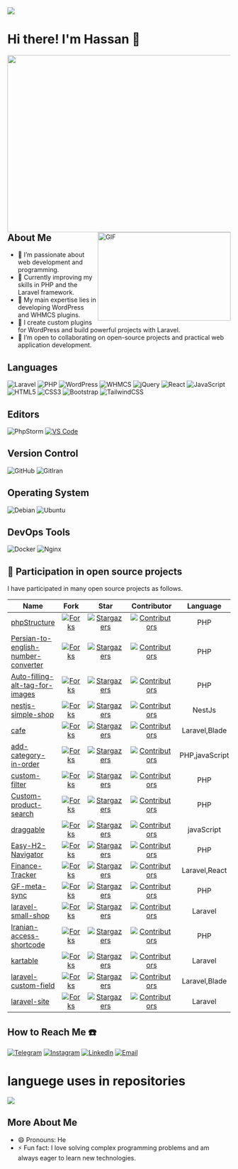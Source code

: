 <img src="https://github.com/user-attachments/assets/3c904759-8928-414f-9c9f-e66f49dbb86b">

# Hi there! I'm Hassan 👋
<!--  
<img style="width: 20%;height: 20%;"
src="https://github.com/user-attachments/assets/8683e85d-c20b-4ae4-8b5e-73c71b5fdb14">
-->

<img align="left" style="width: 600px;height: 400px;"
src="https://github.com/user-attachments/assets/5a5ff8ce-011f-4bcf-83a1-67aa5a7c4a2a">

<img align="right" alt="GIF" src="https://private-user-images.githubusercontent.com/128932029/411304270-02035970-57f2-402c-ad8f-4ef48ed72524.png?jwt=eyJhbGciOiJIUzI1NiIsInR5cCI6IkpXVCJ9.eyJpc3MiOiJnaXRodWIuY29tIiwiYXVkIjoicmF3LmdpdGh1YnVzZXJjb250ZW50LmNvbSIsImtleSI6ImtleTUiLCJleHAiOjE3MzkwOTY4NzEsIm5iZiI6MTczOTA5NjU3MSwicGF0aCI6Ii8xMjg5MzIwMjkvNDExMzA0MjcwLTAyMDM1OTcwLTU3ZjItNDAyYy1hZDhmLTRlZjQ4ZWQ3MjUyNC5wbmc_WC1BbXotQWxnb3JpdGhtPUFXUzQtSE1BQy1TSEEyNTYmWC1BbXotQ3JlZGVudGlhbD1BS0lBVkNPRFlMU0E1M1BRSzRaQSUyRjIwMjUwMjA5JTJGdXMtZWFzdC0xJTJGczMlMkZhd3M0X3JlcXVlc3QmWC1BbXotRGF0ZT0yMDI1MDIwOVQxMDIyNTFaJlgtQW16LUV4cGlyZXM9MzAwJlgtQW16LVNpZ25hdHVyZT0yYjVhMmUzZTgyMjIyZTQ1YjE3OTgyYzY2OTBmMWU3NTU5NDEwNGRjMGNmOWIzNjM0ZTNiY2MxNTA2ZTFkMDcyJlgtQW16LVNpZ25lZEhlYWRlcnM9aG9zdCJ9.JzR1cgSLTo3Ziopgj1GNYwQLIMI885Ga-oZeotQQ-UM" style="width: 300px; ;height: 200px;">

<!--  
<img align="right" src="https://github.com/user-attachments/assets/85371923-228b-4b0e-b3e6-24b5a60a1225" data-target="animated-image.originalImage">
-->
## About Me

- 👀 I’m passionate about web development and programming.
- 🌱 Currently improving my skills in PHP and the Laravel framework.
- 💼 My main expertise lies in developing WordPress and WHMCS plugins.
- 🔧 I create custom plugins for WordPress and build powerful projects with Laravel.
- 💞️ I’m open to collaborating on open-source projects and practical web application development.

## Languages
![Laravel](https://img.shields.io/badge/Laravel-%23FF2D20?style=for-the-badge&logo=laravel&logoColor=white)
![PHP](https://img.shields.io/badge/PHP-%23777BB4?style=for-the-badge&logo=php&logoColor=white)
![WordPress](https://img.shields.io/badge/WordPress-%23117AC9?style=for-the-badge&logo=wordpress&logoColor=white)
![WHMCS](https://img.shields.io/badge/WHMCS-%231187C8?style=for-the-badge&logo=whmcs&logoColor=white)
![jQuery](https://img.shields.io/badge/jQuery-%230769AD?style=for-the-badge&logo=jquery&logoColor=white)
![React](https://img.shields.io/badge/React-%2320232A?style=for-the-badge&logo=react&logoColor=%2361DAFB)
![JavaScript](https://img.shields.io/badge/JavaScript-%23F7DF1E?style=for-the-badge&logo=javascript&logoColor=%23323330)
![HTML5](https://img.shields.io/badge/HTML5-%23E34F26?style=for-the-badge&logo=html5&logoColor=white)
![CSS3](https://img.shields.io/badge/CSS3-%231572B6?style=for-the-badge&logo=css3&logoColor=white)
![Bootstrap](https://img.shields.io/badge/Bootstrap-%238511FA?style=for-the-badge&logo=bootstrap&logoColor=white)
![TailwindCSS](https://img.shields.io/badge/TailwindCSS-%2338B2AC?style=for-the-badge&logo=tailwind-css&logoColor=white)

 
## Editors
![PhpStorm](https://img.shields.io/badge/PhpStorm-%23000000?style=for-the-badge&logo=phpstorm&logoColor=white&labelColor=8E44AD)
[![VS Code](https://img.shields.io/badge/VS%20Code-%23007ACC?style=for-the-badge&logo=visual-studio-code&logoColor=white)](https://code.visualstudio.com/)



## Version Control
![GitHub](https://img.shields.io/badge/github-%23121011.svg?style=for-the-badge&logo=github&logoColor=white)
![GitIran](https://img.shields.io/badge/GitIran-3C790A?style=for-the-badge&logo=git&logoColor=white)


## Operating System
![Debian](https://img.shields.io/badge/Debian-D70A53?style=for-the-badge&logo=debian&logoColor=white)
![Ubuntu](https://img.shields.io/badge/Ubuntu-E95420?style=for-the-badge&logo=ubuntu&logoColor=white)

## DevOps Tools
![Docker](https://img.shields.io/badge/Docker-%232496ED?style=for-the-badge&logo=docker&logoColor=white)
![Nginx](https://img.shields.io/badge/Nginx-%23009639?style=for-the-badge&logo=nginx&logoColor=white)


## 💎 Participation in open source projects

I have participated in many open source projects as follows.

<!-- phpStructure -->
[phpStructure-forks-shield]: https://img.shields.io/github/forks/hassan7303/phpStructure.svg?style=for-the-badge&label=Fork
[phpStructure-forks-url]: https://github.com/hassan7303/phpStructure/network/members
[phpStructure-stars-shield]: https://img.shields.io/github/stars/hassan7303/phpStructure.svg?style=for-the-badge
[phpStructure-stars-url]: https://github.com/hassan7303/phpStructure/stargazers
[phpStructure-contributors-shield]: https://img.shields.io/github/contributors/hassan7303/phpStructure.svg?style=for-the-badge
[phpStructure-contributors-url]: https://github.com/hassan7303/phpStructure/graphs/contributors

<!-- Persian-to-english-number-converter -->
[Persian-to-english-number-converter-forks-shield]: https://img.shields.io/github/forks/hassan7303/Persian-to-english-number-converter.svg?style=for-the-badge&label=Fork
[Persian-to-english-number-converter-forks-url]: https://github.com/hassan7303/Persian-to-english-number-converter/network/members
[Persian-to-english-number-converter-stars-shield]: https://img.shields.io/github/stars/hassan7303/Persian-to-english-number-converter.svg?style=for-the-badge
[Persian-to-english-number-converter-stars-url]: https://github.com/hassan7303/Persian-to-english-number-converter/stargazers
[Persian-to-english-number-converter-contributors-shield]: https://img.shields.io/github/contributors/hassan7303/Persian-to-english-number-converter.svg?style=for-the-badge
[Persian-to-english-number-converter-contributors-url]: https://github.com/hassan7303/Persian-to-english-number-converter/graphs/contributors


<!-- bmi -->
[bmi-forks-shield]: https://img.shields.io/github/forks/hassan7303/bmi.svg?style=for-the-badge&label=Fork
[bmi-forks-url]: https://github.com/hassan7303/bmi/network/members
[bmi-stars-shield]: https://img.shields.io/github/stars/hassan7303/bmi.svg?style=for-the-badge
[bmi-stars-url]: https://github.com/hassan7303/bmi/stargazers
[bmi-contributors-shield]: https://img.shields.io/github/contributors/hassan7303/bmi.svg?style=for-the-badge
[bmi-contributors-url]: https://github.com/hassan7303/bmi/graphs/contributors

<!-- add-category-in-order -->
[add-category-in-order-forks-shield]: https://img.shields.io/github/forks/hassan7303/add-category-in-order.svg?style=for-the-badge&label=Fork
[add-category-in-order-forks-url]: https://github.com/hassan7303/add-category-in-order/network/members
[add-category-in-order-stars-shield]: https://img.shields.io/github/stars/hassan7303/add-category-in-order.svg?style=for-the-badge
[add-category-in-order-stars-url]: https://github.com/hassan7303/add-category-in-order/stargazers
[add-category-in-order-contributors-shield]: https://img.shields.io/github/contributors/hassan7303/add-category-in-order.svg?style=for-the-badge
[add-category-in-order-contributors-url]: https://github.com/hassan7303/add-category-in-order/graphs/contributors

<!-- Auto-filling-alt-tag-for-images -->
[Auto-filling-alt-tag-for-images-forks-shield]: https://img.shields.io/github/forks/hassan7303/Auto-filling-alt-tag-for-images.svg?style=for-the-badge&label=Fork
[Auto-filling-alt-tag-for-images-forks-url]: https://github.com/hassan7303/Auto-filling-alt-tag-for-images/network/members
[Auto-filling-alt-tag-for-images-stars-shield]: https://img.shields.io/github/stars/hassan7303/Auto-filling-alt-tag-for-images.svg?style=for-the-badge
[Auto-filling-alt-tag-for-images-stars-url]: https://github.com/hassan7303/Auto-filling-alt-tag-for-images/stargazers
[Auto-filling-alt-tag-for-images-contributors-shield]: https://img.shields.io/github/contributors/hassan7303/Auto-filling-alt-tag-for-images.svg?style=for-the-badge
[Auto-filling-alt-tag-for-images-contributors-url]: https://github.com/hassan7303/Auto-filling-alt-tag-for-images/graphs/contributors

<!-- ballPlay -->
[ballPlay-forks-shield]: https://img.shields.io/github/forks/hassan7303/ballPlay.svg?style=for-the-badge&label=Fork
[ballPlay-forks-url]: https://github.com/hassan7303/ballPlay/network/members
[ballPlay-stars-shield]: https://img.shields.io/github/stars/hassan7303/ballPlay.svg?style=for-the-badge
[ballPlay-stars-url]: https://github.com/hassan7303/ballPlay/stargazers
[ballPlay-contributors-shield]: https://img.shields.io/github/contributors/hassan7303/ballPlay.svg?style=for-the-badge
[ballPlay-contributors-url]: https://github.com/hassan7303/ballPlay/graphs/contributors

<!-- cafe -->
[cafe-forks-shield]: https://img.shields.io/github/forks/hassan7303/cafe.svg?style=for-the-badge&label=Fork
[cafe-forks-url]: https://github.com/hassan7303/cafe/network/members
[cafe-stars-shield]: https://img.shields.io/github/stars/hassan7303/cafe.svg?style=for-the-badge
[cafe-stars-url]: https://github.com/hassan7303/cafe/stargazers
[cafe-contributors-shield]: https://img.shields.io/github/contributors/hassan7303/cafe.svg?style=for-the-badge
[cafe-contributors-url]: https://github.com/hassan7303/cafe/graphs/contributors

<!-- custom-filter -->
[custom-filter-forks-shield]: https://img.shields.io/github/forks/hassan7303/custom-filter.svg?style=for-the-badge&label=Fork
[custom-filter-forks-url]: https://github.com/hassan7303/custom-filter/network/members
[custom-filter-stars-shield]: https://img.shields.io/github/stars/hassan7303/custom-filter.svg?style=for-the-badge
[custom-filter-stars-url]: https://github.com/hassan7303/custom-filter/stargazers
[custom-filter-contributors-shield]: https://img.shields.io/github/contributors/hassan7303/custom-filter.svg?style=for-the-badge
[custom-filter-contributors-url]: https://github.com/hassan7303/custom-filter/graphs/contributors

<!-- Custom-product-search -->
[Custom-product-search-forks-shield]: https://img.shields.io/github/forks/hassan7303/Custom-product-search.svg?style=for-the-badge&label=Fork
[Custom-product-search-forks-url]: https://github.com/hassan7303/Custom-product-search/network/members
[Custom-product-search-stars-shield]: https://img.shields.io/github/stars/hassan7303/Custom-product-search.svg?style=for-the-badge
[Custom-product-search-stars-url]: https://github.com/hassan7303/Custom-product-search/stargazers
[Custom-product-search-contributors-shield]: https://img.shields.io/github/contributors/hassan7303/Custom-product-search.svg?style=for-the-badge
[Custom-product-search-contributors-url]: https://github.com/hassan7303/Custom-product-search/graphs/contributors


<!-- draggable -->
[draggable-forks-shield]: https://img.shields.io/github/forks/hassan7303/draggable.svg?style=for-the-badge&label=Fork
[draggable-forks-url]: https://github.com/hassan7303/draggable/network/members
[draggable-stars-shield]: https://img.shields.io/github/stars/hassan7303/draggable.svg?style=for-the-badge
[draggable-stars-url]: https://github.com/hassan7303/draggable/stargazers
[draggable-contributors-shield]: https://img.shields.io/github/contributors/hassan7303/draggable.svg?style=for-the-badge
[draggable-contributors-url]: https://github.com/hassan7303/draggable/graphs/contributors

<!-- Easy-H2-Navigator -->
[Easy-H2-Navigator-forks-shield]: https://img.shields.io/github/forks/hassan7303/Easy-H2-Navigator.svg?style=for-the-badge&label=Fork
[Easy-H2-Navigator-forks-url]: https://github.com/hassan7303/Easy-H2-Navigator/network/members
[Easy-H2-Navigator-stars-shield]: https://img.shields.io/github/stars/hassan7303/Easy-H2-Navigator.svg?style=for-the-badge
[Easy-H2-Navigator-stars-url]: https://github.com/hassan7303/Easy-H2-Navigator/stargazers
[Easy-H2-Navigator-contributors-shield]: https://img.shields.io/github/contributors/hassan7303/Easy-H2-Navigator.svg?style=for-the-badge
[Easy-H2-Navigator-contributors-url]: https://github.com/hassan7303/Easy-H2-Navigator/graphs/contributors

<!-- Finance-Tracker -->
[Finance-Tracker-forks-shield]: https://img.shields.io/github/forks/hassan7303/Finance-Tracker.svg?style=for-the-badge&label=Fork
[Finance-Tracker-forks-url]: https://github.com/hassan7303/Finance-Tracker/network/members
[Finance-Tracker-stars-shield]: https://img.shields.io/github/stars/hassan7303/Finance-Tracker.svg?style=for-the-badge
[Finance-Tracker-stars-url]: https://github.com/hassan7303/Finance-Tracker/stargazers
[Finance-Tracker-contributors-shield]: https://img.shields.io/github/contributors/hassan7303/Finance-Tracker.svg?style=for-the-badge
[Finance-Tracker-contributors-url]: https://github.com/hassan7303/Finance-Tracker/graphs/contributors

<!-- Financial-Management -->
<!-- قابل استفاده هستش چون خالیه -->
[Financial-Management-forks-shield]: https://img.shields.io/github/forks/hassan7303/Financial-Management.svg?style=for-the-badge&label=Fork
[Financial-Management-forks-url]: https://github.com/hassan7303/Financial-Management/network/members
[Financial-Management-stars-shield]: https://img.shields.io/github/stars/hassan7303/Financial-Management.svg?style=for-the-badge
[Financial-Management-stars-url]: https://github.com/hassan7303/Financial-Management/stargazers
[Financial-Management-contributors-shield]: https://img.shields.io/github/contributors/hassan7303/Financial-Management.svg?style=for-the-badge
[Financial-Management-contributors-url]: https://github.com/hassan7303/Financial-Management/graphs/contributors

<!-- GF-meta-sync -->
[GF-meta-sync-forks-shield]: https://img.shields.io/github/forks/hassan7303/GF-meta-sync.svg?style=for-the-badge&label=Fork
[GF-meta-sync-forks-url]: https://github.com/hassan7303/GF-meta-sync/network/members
[GF-meta-sync-stars-shield]: https://img.shields.io/github/stars/hassan7303/GF-meta-sync.svg?style=for-the-badge
[GF-meta-sync-stars-url]: https://github.com/hassan7303/GF-meta-sync/stargazers
[GF-meta-sync-contributors-shield]: https://img.shields.io/github/contributors/hassan7303/GF-meta-sync.svg?style=for-the-badge
[GF-meta-sync-contributors-url]: https://github.com/hassan7303/GF-meta-sync/graphs/contributors

<!-- Iranian-access-shortcode -->
[Iranian-access-shortcode-forks-shield]: https://img.shields.io/github/forks/hassan7303/Iranian-access-shortcode.svg?style=for-the-badge&label=Fork
[Iranian-access-shortcode-forks-url]: https://github.com/hassan7303/Iranian-access-shortcode/network/members
[Iranian-access-shortcode-stars-shield]: https://img.shields.io/github/stars/hassan7303/Iranian-access-shortcode.svg?style=for-the-badge
[Iranian-access-shortcode-stars-url]: https://github.com/hassan7303/Iranian-access-shortcode/stargazers
[Iranian-access-shortcode-contributors-shield]: https://img.shields.io/github/contributors/hassan7303/Iranian-access-shortcode.svg?style=for-the-badge
[Iranian-access-shortcode-contributors-url]: https://github.com/hassan7303/Iranian-access-shortcode/graphs/contributors

<!-- kartable -->
[kartable-forks-shield]: https://img.shields.io/github/forks/hassan7303/kartable.svg?style=for-the-badge&label=Fork
[kartable-forks-url]: https://github.com/hassan7303/kartable/network/members
[kartable-stars-shield]: https://img.shields.io/github/stars/hassan7303/kartable.svg?style=for-the-badge
[kartable-stars-url]: https://github.com/hassan7303/kartable/stargazers
[kartable-contributors-shield]: https://img.shields.io/github/contributors/hassan7303/kartable.svg?style=for-the-badge
[kartable-contributors-url]: https://github.com/hassan7303/kartable/graphs/contributors


<!-- laravel-custom-field -->
[laravel-custom-field-forks-shield]: https://img.shields.io/github/forks/hassan7303/laravel-custom-field.svg?style=for-the-badge&label=Fork
[laravel-custom-field-forks-url]: https://github.com/hassan7303/laravel-custom-field/network/members
[laravel-custom-field-stars-shield]: https://img.shields.io/github/stars/hassan7303/laravel-custom-field.svg?style=for-the-badge
[laravel-custom-field-stars-url]: https://github.com/hassan7303/laravel-custom-field/stargazers
[laravel-custom-field-contributors-shield]: https://img.shields.io/github/contributors/hassan7303/laravel-custom-field.svg?style=for-the-badge
[laravel-custom-field-contributors-url]: https://github.com/hassan7303/laravel-custom-field/graphs/contributors

<!-- laravel-site -->
[laravel-site-forks-shield]: https://img.shields.io/github/forks/hassan7303/laravel-site.svg?style=for-the-badge&label=Fork
[laravel-site-forks-url]: https://github.com/hassan7303/laravel-site/network/members
[laravel-site-stars-shield]: https://img.shields.io/github/stars/hassan7303/laravel-site.svg?style=for-the-badge
[laravel-site-stars-url]: https://github.com/hassan7303/laravel-site/stargazers
[laravel-site-contributors-shield]: https://img.shields.io/github/contributors/hassan7303/laravel-site.svg?style=for-the-badge
[laravel-site-contributors-url]: https://github.com/hassan7303/laravel-site/graphs/contributors

<!-- laravel-small-shop -->
[laravel-small-shop-forks-shield]: https://img.shields.io/github/forks/hassan7303/laravel-small-shop.svg?style=for-the-badge&label=Fork
[laravel-small-shop-forks-url]: https://github.com/hassan7303/laravel-small-shop/network/members
[laravel-small-shop-stars-shield]: https://img.shields.io/github/stars/hassan7303/laravel-small-shop.svg?style=for-the-badge
[laravel-small-shop-stars-url]: https://github.com/hassan7303/laravel-small-shop/stargazers
[laravel-small-shop-contributors-shield]: https://img.shields.io/github/contributors/hassan7303/laravel-small-shop.svg?style=for-the-badge
[laravel-small-shop-contributors-url]: https://github.com/hassan7303/laravel-small-shop/graphs/contributors

<!-- Lazy-load-for-enamad -->
[Lazy-load-for-enamad-forks-shield]: https://img.shields.io/github/forks/hassan7303/Lazy-load-for-enamad.svg?style=for-the-badge&label=Fork
[Lazy-load-for-enamad-forks-url]: https://github.com/hassan7303/Lazy-load-for-enamad/network/members
[Lazy-load-for-enamad-stars-shield]: https://img.shields.io/github/stars/hassan7303/Lazy-load-for-enamad.svg?style=for-the-badge
[Lazy-load-for-enamad-stars-url]: https://github.com/hassan7303/Lazy-load-for-enamad/stargazers
[Lazy-load-for-enamad-contributors-shield]: https://img.shields.io/github/contributors/hassan7303/Lazy-load-for-enamad.svg?style=for-the-badge
[Lazy-load-for-enamad-contributors-url]: https://github.com/hassan7303/Lazy-load-for-enamad/graphs/contributors

<!-- localStorage -->
[localStorage-forks-shield]: https://img.shields.io/github/forks/hassan7303/localStorage.svg?style=for-the-badge&label=Fork
[localStorage-forks-url]: https://github.com/hassan7303/localStorage/network/members
[localStorage-stars-shield]: https://img.shields.io/github/stars/hassan7303/localStorage.svg?style=for-the-badge
[localStorage-stars-url]: https://github.com/hassan7303/localStorage/stargazers
[localStorage-contributors-shield]: https://img.shields.io/github/contributors/hassan7303/localStorage.svg?style=for-the-badge
[localStorage-contributors-url]: https://github.com/hassan7303/localStorage/graphs/contributors

<!-- lumen-lang -->
[lumen-lang-forks-shield]: https://img.shields.io/github/forks/hassan7303/lumen-lang.svg?style=for-the-badge&label=Fork
[lumen-lang-forks-url]: https://github.com/hassan7303/lumen-lang/network/members
[lumen-lang-stars-shield]: https://img.shields.io/github/stars/hassan7303/lumen-lang.svg?style=for-the-badge
[lumen-lang-stars-url]: https://github.com/hassan7303/lumen-lang/stargazers
[lumen-lang-contributors-shield]: https://img.shields.io/github/contributors/hassan7303/lumen-lang.svg?style=for-the-badge
[lumen-lang-contributors-url]: https://github.com/hassan7303/lumen-lang/graphs/contributors

<!-- nestjs-simple-shop -->
[nestjs-simple-shop-forks-shield]: https://img.shields.io/github/forks/hassan7303/nestjs-simple-shop.svg?style=for-the-badge&label=Fork
[nestjs-simple-shop-forks-url]: https://github.com/hassan7303/nestjs-simple-shop/network/members
[nestjs-simple-shop-stars-shield]: https://img.shields.io/github/stars/hassan7303/nestjs-simple-shop.svg?style=for-the-badge
[nestjs-simple-shop-stars-url]: https://github.com/hassan7303/nestjs-simple-shop/stargazers
[nestjs-simple-shop-contributors-shield]: https://img.shields.io/github/contributors/hassan7303/nestjs-simple-shop.svg?style=for-the-badge
[nestjs-simple-shop-contributors-url]: https://github.com/hassan7303/nestjs-simple-shop/graphs/contributors

<!-- persian-calender -->
[persian-calender-forks-shield]: https://img.shields.io/github/forks/hassan7303/persian-calender.svg?style=for-the-badge&label=Fork
[persian-calender-forks-url]: https://github.com/hassan7303/persian-calender/network/members
[persian-calender-stars-shield]: https://img.shields.io/github/stars/hassan7303/persian-calender.svg?style=for-the-badge
[persian-calender-stars-url]: https://github.com/hassan7303/persian-calender/stargazers
[persian-calender-contributors-shield]: https://img.shields.io/github/contributors/hassan7303/persian-calender.svg?style=for-the-badge
[persian-calender-contributors-url]: https://github.com/hassan7303/persian-calender/graphs/contributors

<!-- phpstorm-live-template -->
[phpstorm-live-template-forks-shield]: https://img.shields.io/github/forks/hassan7303/phpstorm-live-template.svg?style=for-the-badge&label=Fork
[phpstorm-live-template-forks-url]: https://github.com/hassan7303/phpstorm-live-template/network/members
[phpstorm-live-template-stars-shield]: https://img.shields.io/github/stars/hassan7303/phpstorm-live-template.svg?style=for-the-badge
[phpstorm-live-template-stars-url]: https://github.com/hassan7303/phpstorm-live-template/stargazers
[phpstorm-live-template-contributors-shield]: https://img.shields.io/github/contributors/hassan7303/phpstorm-live-template.svg?style=for-the-badge
[phpstorm-live-template-contributors-url]: https://github.com/hassan7303/phpstorm-live-template/graphs/contributors

<!-- Product -->
[Product-forks-shield]: https://img.shields.io/github/forks/hassan7303/Product.svg?style=for-the-badge&label=Fork
[Product-forks-url]: https://github.com/hassan7303/Product/network/members
[Product-stars-shield]: https://img.shields.io/github/stars/hassan7303/Product.svg?style=for-the-badge
[Product-stars-url]: https://github.com/hassan7303/Product/stargazers
[Product-contributors-shield]: https://img.shields.io/github/contributors/hassan7303/Product.svg?style=for-the-badge
[Product-contributors-url]: https://github.com/hassan7303/Product/graphs/contributors

<!-- RepoCloner -->
[RepoCloner-forks-shield]: https://img.shields.io/github/forks/hassan7303/RepoCloner.svg?style=for-the-badge&label=Fork
[RepoCloner-forks-url]: https://github.com/hassan7303/RepoCloner/network/members
[RepoCloner-stars-shield]: https://img.shields.io/github/stars/hassan7303/RepoCloner.svg?style=for-the-badge
[RepoCloner-stars-url]: https://github.com/hassan7303/RepoCloner/stargazers
[RepoCloner-contributors-shield]: https://img.shields.io/github/contributors/hassan7303/RepoCloner.svg?style=for-the-badge
[RepoCloner-contributors-url]: https://github.com/hassan7303/RepoCloner/graphs/contributors


| Name                                                                 | Fork  | Star  | Contributor  | Language |
|----------------------------------------------------------------------|:-----:|:-----:|:------------:|:--------:|
| [phpStructure](https://github.com/hassan7303/phpStructure)           | [![Forks][phpStructure-forks-shield]][phpStructure-forks-url] | [![Stargazers][phpStructure-stars-shield]][phpStructure-stars-url] | [![Contributors][phpStructure-contributors-shield]][phpStructure-contributors-url] | PHP |
| [Persian-to-english-number-converter](https://github.com/hassan7303/Persian-to-english-number-converter) | [![Forks][Persian-to-english-number-converter-forks-shield]][Persian-to-english-number-converter-forks-url] | [![Stargazers][Persian-to-english-number-converter-stars-shield]][Persian-to-english-number-converter-stars-url] | [![Contributors][Persian-to-english-number-converter-contributors-shield]][Persian-to-english-number-converter-contributors-url] | PHP |
| [Auto-filling-alt-tag-for-images](https://github.com/hassan7303/Auto-filling-alt-tag-for-images) | [![Forks][Auto-filling-alt-tag-for-images-forks-shield]][Auto-filling-alt-tag-for-images-forks-url] | [![Stargazers][Auto-filling-alt-tag-for-images-stars-shield]][Auto-filling-alt-tag-for-images-stars-url] | [![Contributors][Auto-filling-alt-tag-for-images-contributors-shield]][Auto-filling-alt-tag-for-images-contributors-url] | PHP |
| [nestjs-simple-shop](https://github.com/hassan7303/nestjs-simple-shop)                   | [![Forks][nestjs-simple-shop-forks-shield]][nestjs-simple-shop-forks-url] | [![Stargazers][nestjs-simple-shop-stars-shield]][nestjs-simple-shop-stars-url] | [![Contributors][nestjs-simple-shop-contributors-shield]][nestjs-simple-shop-contributors-url] | NestJs  | | [persian-calender](https://github.com/hassan7303/persian-calender)                   | [![Forks][persian-calender-forks-shield]][persian-calender-forks-url] | [![Stargazers][persian-calender-stars-shield]][persian-calender-stars-url] | [![Contributors][persian-calender-contributors-shield]][persian-calender-contributors-url] | PHP  | | [phpstorm-live-template](https://github.com/hassan7303/phpstorm-live-template)                   | [![Forks][phpstorm-live-template-forks-shield]][phpstorm-live-template-forks-url] | [![Stargazers][phpstorm-live-template-stars-shield]][phpstorm-live-template-stars-url] | [![Contributors][phpstorm-live-template-contributors-shield]][phpstorm-live-template-contributors-url] | PHP  | | [ballPlay](https://github.com/hassan7303/ballPlay)                   | [![Forks][ballPlay-forks-shield]][ballPlay-forks-url] | [![Stargazers][ballPlay-stars-shield]][ballPlay-stars-url] | [![Contributors][ballPlay-contributors-shield]][ballPlay-contributors-url] | javaScript  |
| [cafe](https://github.com/hassan7303/cafe)                           | [![Forks][cafe-forks-shield]][cafe-forks-url] | [![Stargazers][cafe-stars-shield]][cafe-stars-url] | [![Contributors][cafe-contributors-shield]][cafe-contributors-url] | Laravel,Blade |
| [add-category-in-order](https://github.com/hassan7303/add-category-in-order)                           | [![Forks][add-category-in-order-forks-shield]][add-category-in-order-forks-url] | [![Stargazers][add-category-in-order-stars-shield]][add-category-in-order-stars-url] | [![Contributors][add-category-in-order-contributors-shield]][add-category-in-order-contributors-url] | PHP,javaScript |
| [custom-filter](https://github.com/hassan7303/custom-filter)         | [![Forks][custom-filter-forks-shield]][custom-filter-forks-url] | [![Stargazers][custom-filter-stars-shield]][custom-filter-stars-url] | [![Contributors][custom-filter-contributors-shield]][custom-filter-contributors-url] | PHP | | [ldhook](https://github.com/hassan7303/ldhook)         | [![Forks][ldhook-forks-shield]][ldhook-forks-url] | [![Stargazers][ldhook-stars-shield]][ldhook-stars-url] | [![Contributors][ldhook-contributors-shield]][ldhook-contributors-url] | C |
| [Custom-product-search](https://github.com/hassan7303/Custom-product-search) | [![Forks][Custom-product-search-forks-shield]][Custom-product-search-forks-url] | [![Stargazers][Custom-product-search-stars-shield]][Custom-product-search-stars-url] | [![Contributors][Custom-product-search-contributors-shield]][Custom-product-search-contributors-url] | PHP | | [learning_c](https://github.com/hassan7303/learning_c) | [![Forks][learning_c-forks-shield]][learning_c-forks-url] | [![Stargazers][learning_c-shield]][learning_c-stars-url] | [![Contributors][learning_c-contributors-shield]][learning_c-contributors-url] | C |
| [draggable](https://github.com/hassan7303/draggable)                 | [![Forks][draggable-forks-shield]][draggable-forks-url] | [![Stargazers][draggable-stars-shield]][draggable-stars-url] | [![Contributors][draggable-contributors-shield]][draggable-contributors-url] | javaScript |
| [Easy-H2-Navigator](https://github.com/hassan7303/Easy-H2-Navigator) | [![Forks][Easy-H2-Navigator-forks-shield]][Easy-H2-Navigator-forks-url] | [![Stargazers][Easy-H2-Navigator-stars-shield]][Easy-H2-Navigator-stars-url] | [![Contributors][Easy-H2-Navigator-contributors-shield]][Easy-H2-Navigator-contributors-url] | PHP |
| [Finance-Tracker](https://github.com/hassan7303/Finance-Tracker)     | [![Forks][Finance-Tracker-forks-shield]][Finance-Tracker-forks-url] | [![Stargazers][Finance-Tracker-stars-shield]][Finance-Tracker-stars-url] | [![Contributors][Finance-Tracker-contributors-shield]][Finance-Tracker-contributors-url] | Laravel,React | | [lumen-lang](https://github.com/hassan7303/lumen-lang)     | [![Forks][lumen-lang-forks-shield]][lumen-lang-forks-url] | [![Stargazers][lumen-lang-stars-shield]][lumen-lang-stars-url] | [![Contributors][lumen-lang-contributors-shield]][lumen-lang-contributors-url] | Laravel/Lumen |
| [GF-meta-sync](https://github.com/hassan7303/GF-meta-sync)           | [![Forks][GF-meta-sync-forks-shield]][GF-meta-sync-forks-url] | [![Stargazers][GF-meta-sync-stars-shield]][GF-meta-sync-stars-url] | [![Contributors][GF-meta-sync-contributors-shield]][GF-meta-sync-contributors-url] | PHP |
| [laravel-small-shop](https://github.com/hassan7303/laravel-small-shop)           | [![Forks][laravel-small-shop-forks-shield]][laravel-small-shop-forks-url] | [![Stargazers][laravel-small-shop-stars-shield]][laravel-small-shop-stars-url] | [![Contributors][laravel-small-shop-contributors-shield]][laravel-small-shop-contributors-url] | Laravel |
| [Iranian-access-shortcode](https://github.com/hassan7303/Iranian-access-shortcode) | [![Forks][Iranian-access-shortcode-forks-shield]][Iranian-access-shortcode-forks-url] | [![Stargazers][Iranian-access-shortcode-stars-shield]][Iranian-access-shortcode-stars-url] | [![Contributors][Iranian-access-shortcode-contributors-shield]][Iranian-access-shortcode-contributors-url] | PHP |
| [kartable](https://github.com/hassan7303/kartable)                   | [![Forks][kartable-forks-shield]][kartable-forks-url] | [![Stargazers][kartable-stars-shield]][kartable-stars-url] | [![Contributors][kartable-contributors-shield]][kartable-contributors-url] | Laravel | | [Lazy-load-for-enamad](https://github.com/hassan7303/Lazy-load-for-enamad)                   | [![Forks][Lazy-load-for-enamad-forks-shield]][Lazy-load-for-enamad-forks-url] | [![Stargazers][Lazy-load-for-enamad-stars-shield]][Lazy-load-for-enamad-stars-url] | [![Contributors][Lazy-load-for-enamad-contributors-shield]][Lazy-load-for-enamad-contributors-url] | PHP |
| [laravel-custom-field](https://github.com/hassan7303/laravel-custom-field) | [![Forks][laravel-custom-field-forks-shield]][laravel-custom-field-forks-url] | [![Stargazers][laravel-custom-field-stars-shield]][laravel-custom-field-stars-url] | [![Contributors][laravel-custom-field-contributors-shield]][laravel-custom-field-contributors-url] | Laravel,Blade |
| [laravel-site](https://github.com/hassan7303/laravel-site)           | [![Forks][laravel-site-forks-shield]][laravel-site-forks-url] | [![Stargazers][laravel-site-stars-shield]][laravel-site-stars-url] | [![Contributors][laravel-site-contributors-shield]][laravel-site-contributors-url] | Laravel |



## How to Reach Me ☎️

[![Telegram](https://img.shields.io/badge/Telegram-2CA5E0?style=for-the-badge&logo=telegram&logoColor=white)](https://t.me/hassan7303)
[![Instagram](https://img.shields.io/badge/Instagram-E4405F?style=for-the-badge&logo=instagram&logoColor=white)](https://www.instagram.com/hasan_ali_askari)
[![LinkedIn](https://img.shields.io/badge/LinkedIn-0A66C2?style=for-the-badge&logo=linkedin&logoColor=white)](https://www.linkedin.com/in/hassan-ali-askari)
[![Email](https://img.shields.io/badge/Email-D14836?style=for-the-badge&logo=gmail&logoColor=white)](mailto:hassanali7303@gmail.com)

# languege uses in repositories
![](https://github-readme-stats.vercel.app/api/top-langs/?username=hassan7303&theme=radical&hide_border=false&include_all_commits=true&count_private=true&layout=compact)

## More About Me

- 😄 Pronouns: He
- ⚡ Fun fact: I love solving complex programming problems and am always eager to learn new technologies.
